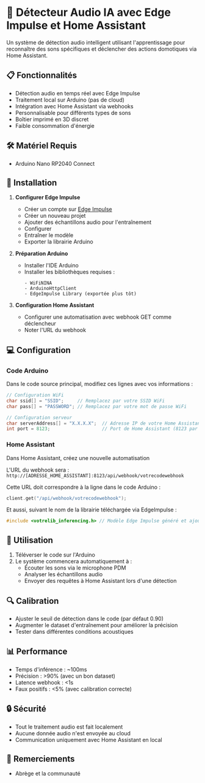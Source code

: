 # 🎤 Détecteur Audio IA avec Edge Impulse et Home Assistant

Un système de détection audio intelligent utilisant l'apprentissage  pour reconnaître des sons spécifiques et déclencher des actions domotiques via Home Assistant.

## 📋 Fonctionnalités

- Détection audio en temps réel avec Edge Impulse
- Traitement local sur Arduino (pas de cloud)
- Intégration avec Home Assistant via webhooks
- Personnalisable pour différents types de sons
- Boîtier imprimé en 3D discret
- Faible consommation d'énergie

## 🛠️ Matériel Requis

- Arduino Nano RP2040 Connect

## 🔧 Installation

1. **Configurer Edge Impulse**
   - Créer un compte sur [Edge Impulse](https://edgeimpulse.com)
   - Créer un nouveau projet
   - Ajouter des échantillons audio pour l'entraînement
   - Configurer
   - Entraîner le modèle
   - Exporter la librairie Arduino

2. **Préparation Arduino**
   - Installer l'IDE Arduino
   - Installer les bibliothèques requises :
     ```
     - WiFiNINA
     - ArduinoHttpClient
     - EdgeImpulse Library (exportée plus tôt)
     ```

3. **Configuration Home Assistant**
   - Configurer une automatisation avec webhook GET comme déclencheur
   - Noter l'URL du webhook

## 💻 Configuration

### Code Arduino
Dans le code source principal, modifiez ces lignes avec vos informations :

```cpp
// Configuration WiFi
char ssid[] = "SSID";     // Remplacez par votre SSID WiFi
char pass[] = "PASSWORD"; // Remplacez par votre mot de passe WiFi

// Configuration serveur
char serverAddress[] = "X.X.X.X";  // Adresse IP de votre Home Assistant
int port = 8123;                   // Port de Home Assistant (8123 par défaut)
```

### Home Assistant
Dans Home Assistant, créez une nouvelle automatisation

L'URL du webhook sera : `http://[ADRESSE_HOME_ASSISTANT]:8123/api/webhook/votrecodewebhook`

Cette URL doit correspondre à la ligne dans le code Arduino :
```cpp
client.get("/api/webhook/votrecodewebhook");
```

Et aussi, suivant le nom de la librairie téléchargée via EdgeImpulse :
```cpp
#include <votrelib_inferencing.h> // Modèle Edge Impulse généré et ajouté en lib
```



## 🚀 Utilisation

1. Téléverser le code sur l'Arduino
2. Le système commencera automatiquement à :
   - Écouter les sons via le microphone PDM
   - Analyser les échantillons audio
   - Envoyer des requêtes à Home Assistant lors d'une détection

## 🔍 Calibration

- Ajuster le seuil de détection dans le code (par défaut 0.90)
- Augmenter le dataset d'entraînement pour améliorer la précision
- Tester dans différentes conditions acoustiques

## 📊 Performance

- Temps d'inférence : ~100ms
- Précision : >90% (avec un bon dataset)
- Latence webhook : <1s
- Faux positifs : <5% (avec calibration correcte)

## 🔒 Sécurité

- Tout le traitement audio est fait localement
- Aucune donnée audio n'est envoyée au cloud
- Communication uniquement avec Home Assistant en local


## 🙏 Remerciements

- Abrège et la communauté

